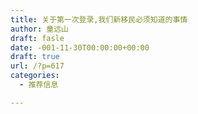 ```yaml
---
title: 关于第一次登录,我们新移民必须知道的事情
author: 童远山
draft: fasle
date: -001-11-30T00:00:00+00:00
draft: true
url: /?p=617
categories:
  - 推荐信息

---
```

